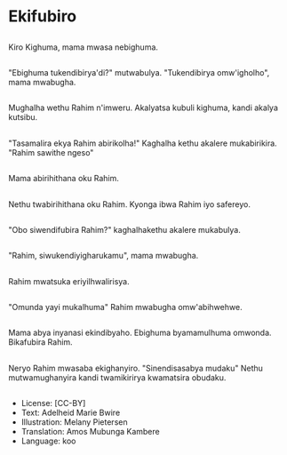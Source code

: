 # Ekifubiro

##
Kiro Kighuma, mama mwasa nebighuma.

##
"Ebighuma tukendibirya'di?" mutwabulya.  "Tukendibirya omw'igholho", mama mwabugha.

##
Mughalha wethu Rahim n'imweru.  Akalyatsa kubuli kighuma, kandi akalya kutsibu.

##
"Tasamalira ekya Rahim abirikolha!" Kaghalha kethu akalere mukabirikira.  "Rahim sawithe ngeso" 

##
Mama abirihithana oku Rahim.

##
Nethu twabirihithana oku Rahim.  Kyonga ibwa Rahim iyo safereyo.

##
"Obo siwendifubira Rahim?" kaghalhakethu akalere mukabulya.

##
"Rahim, siwukendiyigharukamu", mama mwabugha.

##
Rahim mwatsuka eriyilhwalirisya.

##
"Omunda yayi mukalhuma" Rahim mwabugha omw'abihwehwe.

##
Mama abya inyanasi ekindibyaho.  Ebighuma byamamulhuma omwonda.  Bikafubira Rahim.

##
Neryo Rahim mwasaba ekighanyiro. "Sinendisasabya mudaku"
Nethu mutwamughanyira kandi twamikirirya kwamatsira obudaku.

##
* License: [CC-BY]
* Text: Adelheid Marie Bwire
* Illustration: Melany Pietersen
* Translation: Amos Mubunga Kambere
* Language: koo
